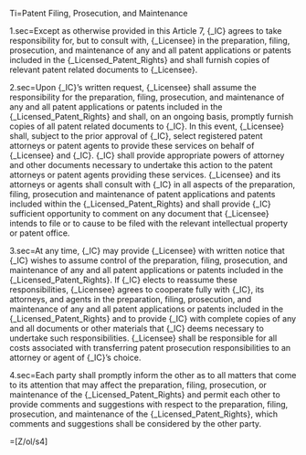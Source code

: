 Ti=Patent Filing, Prosecution, and Maintenance

1.sec=Except as otherwise provided in this Article 7, {_IC} agrees to take responsibility for, but to consult with, {_Licensee} in the preparation, filing, prosecution, and maintenance of any and all patent applications or patents included in the {_Licensed_Patent_Rights} and shall furnish copies of relevant patent related documents to {_Licensee}.

2.sec=Upon {_IC}’s written request, {_Licensee} shall assume the responsibility for the preparation, filing, prosecution, and maintenance of any and all patent applications or patents included in the {_Licensed_Patent_Rights} and shall, on an ongoing basis, promptly furnish copies of all patent related documents to {_IC}.  In this event, {_Licensee} shall, subject to the prior approval of {_IC}, select registered patent attorneys or patent agents to provide these services on behalf of {_Licensee} and {_IC}. {_IC} shall provide appropriate powers of attorney and other documents necessary to undertake this action to the patent attorneys or patent agents providing these services. {_Licensee} and its attorneys or agents shall consult with {_IC} in all aspects of the preparation, filing, prosecution and maintenance of patent applications and patents included within the {_Licensed_Patent_Rights} and shall provide {_IC} sufficient opportunity to comment on any document that {_Licensee} intends to file or to cause to be filed with the relevant intellectual property or patent office.

3.sec=At any time, {_IC} may provide {_Licensee} with written notice that {_IC} wishes to assume control of the preparation, filing, prosecution, and maintenance of any and all patent applications or patents included in the {_Licensed_Patent_Rights}.  If {_IC} elects to reassume these responsibilities, {_Licensee} agrees to cooperate fully with {_IC}, its attorneys, and agents in the preparation, filing, prosecution, and maintenance of any and all patent applications or patents included in the {_Licensed_Patent_Rights} and to provide {_IC} with complete copies of any and all documents or other materials that {_IC} deems necessary to undertake such responsibilities.  {_Licensee} shall be responsible for all costs associated with transferring patent prosecution responsibilities to an attorney or agent of {_IC}’s choice.

4.sec=Each party shall promptly inform the other as to all matters that come to its attention that may affect the preparation, filing, prosecution, or maintenance of the {_Licensed_Patent_Rights} and permit each other to provide comments and suggestions with respect to the preparation, filing, prosecution, and maintenance of the {_Licensed_Patent_Rights}, which comments and suggestions shall be considered by the other party.

=[Z/ol/s4]